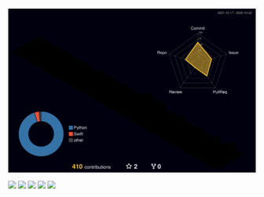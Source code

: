 ![](./profile-3d-contrib/profile-night-rainbow.svg)

![](http://github-profile-summary-cards.vercel.app/api/cards/profile-details?username=TGoddessana&theme=2077)
![](http://github-profile-summary-cards.vercel.app/api/cards/repos-per-language?username=TGoddessana&theme=2077)
![](http://github-profile-summary-cards.vercel.app/api/cards/most-commit-language?username=TGoddessana&theme=2077)
![](http://github-profile-summary-cards.vercel.app/api/cards/stats?username=TGoddessana&theme=2077)
![](http://github-profile-summary-cards.vercel.app/api/cards/stats?username=TGoddessana&theme=2077)
